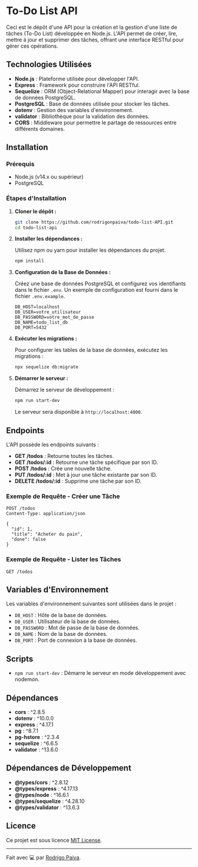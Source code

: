 # To-Do List API

Ceci est le dépôt d'une API pour la création et la gestion d'une liste de tâches (To-Do List) développée en Node.js. L'API permet de créer, lire, mettre à jour et supprimer des tâches, offrant une interface RESTful pour gérer ces opérations.

## Technologies Utilisées

- **Node.js** : Plateforme utilisée pour développer l'API.
- **Express** : Framework pour construire l'API RESTful.
- **Sequelize** : ORM (Object-Relational Mapper) pour interagir avec la base de données PostgreSQL.
- **PostgreSQL** : Base de données utilisée pour stocker les tâches.
- **dotenv** : Gestion des variables d'environnement.
- **validator** : Bibliothèque pour la validation des données.
- **CORS** : Middleware pour permettre le partage de ressources entre différents domaines.

## Installation

### Prérequis

- Node.js (v14.x ou supérieur)
- PostgreSQL

### Étapes d'Installation

1. **Cloner le dépôt :**

   ```bash
   git clone https://github.com/rodrigonpaiva/todo-list-API.git
   cd todo-list-api
   ```

2. **Installer les dépendances :**

   Utilisez npm ou yarn pour installer les dépendances du projet.

   ```bash
   npm install
   ```

3. **Configuration de la Base de Données :**

   Créez une base de données PostgreSQL et configurez vos identifiants dans le fichier `.env`. Un exemple de configuration est fourni dans le fichier `.env.example`.

   ```env
   DB_HOST=localhost
   DB_USER=votre_utilisateur
   DB_PASSWORD=votre_mot_de_passe
   DB_NAME=todo_list_db
   DB_PORT=5432
   ```

4. **Exécuter les migrations :**

   Pour configurer les tables de la base de données, exécutez les migrations :

   ```bash
   npx sequelize db:migrate
   ```

5. **Démarrer le serveur :**

   Démarrez le serveur de développement :

   ```bash
   npm run start-dev
   ```

   Le serveur sera disponible à `http://localhost:4000`.

## Endpoints

L'API possède les endpoints suivants :

- **GET /todos** : Retourne toutes les tâches.
- **GET /todos/:id** : Retourne une tâche spécifique par son ID.
- **POST /todos** : Crée une nouvelle tâche.
- **PUT /todos/:id** : Met à jour une tâche existante par son ID.
- **DELETE /todos/:id** : Supprime une tâche par son ID.

### Exemple de Requête - Créer une Tâche

```http
POST /todos
Content-Type: application/json

{
  "id": 1,
  "title": "Acheter du pain",
  "done": false
}
```

### Exemple de Requête - Lister les Tâches

```http
GET /todos
```

## Variables d'Environnement

Les variables d'environnement suivantes sont utilisées dans le projet :

- `DB_HOST` : Hôte de la base de données.
- `DB_USER` : Utilisateur de la base de données.
- `DB_PASSWORD` : Mot de passe de la base de données.
- `DB_NAME` : Nom de la base de données.
- `DB_PORT` : Port de connexion à la base de données.

## Scripts

- `npm run start-dev` : Démarre le serveur en mode développement avec nodemon.

## Dépendances

- **cors** : ^2.8.5
- **dotenv** : ^10.0.0
- **express** : ^4.17.1
- **pg** : ^8.7.1
- **pg-hstore** : ^2.3.4
- **sequelize** : ^6.6.5
- **validator** : ^13.6.0

## Dépendances de Développement

- **@types/cors** : ^2.8.12
- **@types/express** : ^4.17.13
- **@types/node** : ^16.6.1
- **@types/sequelize** : ^4.28.10
- **@types/validator** : ^13.6.3

## Licence

Ce projet est sous licence [MIT License](./LICENSE).

---

Fait avec 💻 par [Rodrigo Paiva](https://github.com/rodrigonpaiva).
